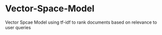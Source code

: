 # Vector-Space-Model
Vector Spcae Model using tf-idf to rank documents based on relevance to user queries
